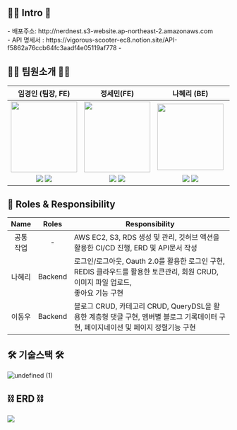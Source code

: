 <h2>🙇‍♂️ Intro 🙇‍</h2>
- 배포주소: http://nerdnest.s3-website.ap-northeast-2.amazonaws.com</br>
- API 명세서 : https://vigorous-scooter-ec8.notion.site/API-f5862a76ccb64fc3aadf4e05119af778
- 
<h2>🙆🏻 팀원소개 🙆🏻</h2>

<!-- |임경인 (팀장, FE) |정세민(FE)
:-----------------------------:|:-----------------------------:|
|<img src='https://user-images.githubusercontent.com/99936345/228133608-5f4159f3-8640-4a60-8afc-eba7b609a9b6.png' width='150' height='160'>|<img src='https://user-images.githubusercontent.com/99936345/228134159-9e017459-b183-4429-afaf-a49f55e8e55f.png' width='150' height='160'/>
|<a href="https://velog.io/@limdumb"><img src="https://img.shields.io/badge/Velog-3DDC84?style=flat-square&logo=Blogger&logoColor=white"/></a> <a href="https://github.com/limdumb"><img src="https://img.shields.io/badge/GitHub-181717?style=flat-square&logo=github&logoColor=white"/></a>        |<a href="https://velog.io/@alsgood4007"><img src="https://img.shields.io/badge/Velog-3DDC84?style=flat-square&logo=Blogger&logoColor=white"/></a> <a href="https://github.com/MINSE97"><img src="https://img.shields.io/badge/GitHub-181717?style=flat-square&logo=github&logoColor=white"/></a>

|나혜리 (BE) |이동우 (BE)
:-----------------------------:|:-----------------------------:|
|<img src='https://user-images.githubusercontent.com/99936345/228133782-6025ac93-5abf-4657-a41d-17e881588242.png' width='150'>|<img src='https://user-images.githubusercontent.com/99936345/228133696-27a2dfd8-bb41-49b2-b777-330bbd6a5722.png' width='150'/>|>|                  
|<a href="https://velog.io/@hiy7030"><img src="https://img.shields.io/badge/Velog-3DDC84?style=flat-square&logo=Blogger&logoColor=white"/></a> <a href="https://github.com/hiy7030"><img src="https://img.shields.io/badge/GitHub-181717?style=flat-square&logo=github&logoColor=white"/></a> |<a href="https://blog.naver.com/east_meet"><img src="https://img.shields.io/badge/Velog-3DDC84?style=flat-square&logo=Blogger&logoColor=white"/></a> <a href="https://github.com/eastmeet"><img src="https://img.shields.io/badge/GitHub-181717?style=flat-square&logo=github&logoColor=white"/></a> | -->

|임경인 (팀장, FE) |정세민(FE) |나혜리 (BE) |이동우 (BE)
:-----------------------------:|:-----------------------------:|:-----------------------------:|:-----------------------------:|
|<img src='https://user-images.githubusercontent.com/99936345/228133608-5f4159f3-8640-4a60-8afc-eba7b609a9b6.png' width='150' height='160'>|<img src='https://user-images.githubusercontent.com/99936345/228134159-9e017459-b183-4429-afaf-a49f55e8e55f.png' width='150' height='160'/>|<img src='https://user-images.githubusercontent.com/99936345/228133782-6025ac93-5abf-4657-a41d-17e881588242.png' width='150'>|<img src='https://user-images.githubusercontent.com/99936345/228133696-27a2dfd8-bb41-49b2-b777-330bbd6a5722.png' width='150'/>|>|           
|<a href="https://velog.io/@limdumb"><img src="https://img.shields.io/badge/Velog-3DDC84?style=flat-square&logo=Blogger&logoColor=white"/></a> <a href="https://github.com/limdumb"><img src="https://img.shields.io/badge/GitHub-181717?style=flat-square&logo=github&logoColor=white"/></a>        |<a href="https://velog.io/@alsgood4007"><img src="https://img.shields.io/badge/Velog-3DDC84?style=flat-square&logo=Blogger&logoColor=white"/></a> <a href="https://github.com/MINSE97"><img src="https://img.shields.io/badge/GitHub-181717?style=flat-square&logo=github&logoColor=white"/></a>|<a href="https://velog.io/@hiy7030"><img src="https://img.shields.io/badge/Velog-3DDC84?style=flat-square&logo=Blogger&logoColor=white"/></a> <a href="https://github.com/hiy7030"><img src="https://img.shields.io/badge/GitHub-181717?style=flat-square&logo=github&logoColor=white"/></a> |<a href="https://blog.naver.com/east_meet"><img src="https://img.shields.io/badge/Velog-3DDC84?style=flat-square&logo=Blogger&logoColor=white"/></a> <a href="https://github.com/eastmeet"><img src="https://img.shields.io/badge/GitHub-181717?style=flat-square&logo=github&logoColor=white"/></a> |





## :crown: Roles & Responsibility

| Name | Roles  | Responsibility |
:---------------------------------:|:--------------------------------:|--------------------------------|
|공통<br>작업|- |AWS EC2, S3, RDS 생성 및 관리, 깃허브 액션을 활용한 CI/CD 진행, ERD 및 API문서 작성   
|나혜리| Backend | 로그인/로그아웃, Oauth 2.0를 활용한 로그인 구현, REDIS 클라우드를 활용한 토큰관리, 회원 CRUD, 이미지 파일 업로드, </br> 좋아요 기능 구현 |
|이동우| Backend | 블로그 CRUD, 카테고리 CRUD, QueryDSL을 활용한 계층형 댓글 구현, 멤버별 블로그 기록데이터 구현, 페이지네이션 및 페이지 정렬기능 구현 |


<h2>🛠️ 기술스택 🛠️</h2>

![undefined (1)](https://user-images.githubusercontent.com/107395229/228468198-5f4dc56e-e974-4c3f-b4af-0777beb74d88.png)

<h2>⛓️ ERD ⛓️</h2>
<img src=https://user-images.githubusercontent.com/110949256/229836427-e6327dd0-e0f4-48f3-9ca8-c9ec93766ad4.png>
